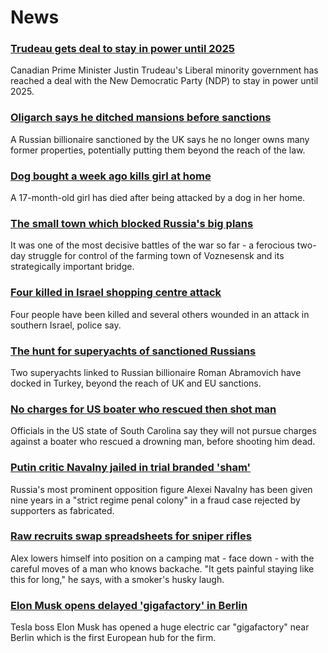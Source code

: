 # News
### [Trudeau gets deal to stay in power until 2025](https://www.bbc.com/news/world-us-canada-60837941)
Canadian Prime Minister Justin Trudeau's Liberal minority government has reached a deal with the New Democratic Party (NDP) to stay in power until 2025. 
### [Oligarch says he ditched mansions before sanctions](https://www.bbc.com/news/business-60825983)
A Russian billionaire sanctioned by the UK says he no longer owns many former properties, potentially putting them beyond the reach of the law.
### [Dog bought a week ago kills girl at home](https://www.bbc.com/news/uk-england-merseyside-60829837)
A 17-month-old girl has died after being attacked by a dog in her home.
### [The small town which blocked Russia's big plans](https://www.bbc.com/news/world-europe-60840081)
It was one of the most decisive battles of the war so far - a ferocious two-day struggle for control of the farming town of Voznesensk and its strategically important bridge. 
### [Four killed in Israel shopping centre attack](https://www.bbc.com/news/world-middle-east-60829320)
Four people have been killed and several others wounded in an attack in southern Israel, police say.
### [The hunt for superyachts of sanctioned Russians](https://www.bbc.com/news/60739336)
Two superyachts linked to Russian billionaire Roman Abramovich have docked in Turkey, beyond the reach of UK and EU sanctions.  
### [No charges for US boater who rescued then shot man](https://www.bbc.com/news/world-us-canada-60826311)
Officials in the US state of South Carolina say they will not pursue charges against a boater who rescued a drowning man, before shooting him dead. 
### [Putin critic Navalny jailed in trial branded 'sham'](https://www.bbc.com/news/world-europe-60832310)
Russia's most prominent opposition figure Alexei Navalny has been given nine years in a "strict regime penal colony" in a fraud case rejected by supporters as fabricated.
### [Raw recruits swap spreadsheets for sniper rifles](https://www.bbc.com/news/world-europe-60831988)
Alex lowers himself into position on a camping mat - face down - with the careful moves of a man who knows backache. "It gets painful staying like this for long," he says, with a smoker's husky laugh.
### [Elon Musk opens delayed 'gigafactory' in Berlin](https://www.bbc.com/news/business-60835389)
Tesla boss Elon Musk has opened a huge electric car "gigafactory" near Berlin which is the first European hub for the firm.
